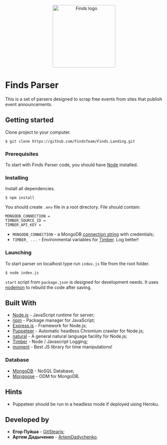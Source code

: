 <p align="center"> 
  <img src="https://drive.google.com/uc?id=1BCXVwS2Cbs_Ywf4Zq4Sv8NxI8MP9VZeX" alt="Finds logo" width="200" />
</p>

# Finds Parser

This is a set of parsers designed to scrap free events from sites that publish event announcements.

## Getting started

Clone project to your computer.

```
$ git clone https://github.com/FindsTeam/Finds.Landing.git
```

### Prerequisites

To start with Finds Parser code, you should have [Node](https://nodejs.org/en/download/package-manager/) installed.

### Installing

Install all dependencies.

```
$ npm install
```

You should create `.env` file in a root directory. File should contain:

```
MONGODB_CONNECTION = 
TIMBER_SOURCE_ID = 
TIMBER_API_KEY = 
```

* `MONGODB_CONNECTION` - a MongoDB [connection string](https://docs.mongodb.com/manual/reference/connection-string/) with credentials;
* `TIMBER_ ...` - Environmental variables for [Timber](https://docs.timber.io/). Log better!

### Launching

To start parser on localhost type run `index.js` file from the root folder.

```
$ node index.js
```

`start` script from `package.json` is designed for development needs. It uses [nodemon](https://github.com/remy/nodemon) to rebuild the code after saving.

## Built With

- [Node.js](https://github.com/nodejs/node) - JavaScript runtime for server;
- [npm](https://github.com/npm/npm) - Package manager for JavaScript;
- [Express.js](https://github.com/expressjs/express) - Framework for Node.js;
- [Puppeteer](https://github.com/GoogleChrome/puppeteer) - Automatic headless Chromium crawler for Node.js;
- [natural](https://github.com/NaturalNode/natural) - A general natural language facility for Node.js;
- [Timber](https://github.com/timberio/timber-js) - Node / Javascript Logging;
- [moment](https://github.com/moment/moment/) - Best JS library for time manipulations!

### Database

- [MongoDB](https://www.mongodb.com/) - NoSQL Database;
- [Mongoose](http://mongoosejs.com/) - ODM for MongoDB.

## Hints

- Puppeteer should be run in a headless mode if deployed using Heroku.

## Developed by

* **Егор Пуйша** - [GitStearis](https://github.com/GitStearis);
* **Артем Дадыченко** - [ArtemDadychenko](https://github.com/ArtemDadychenko).